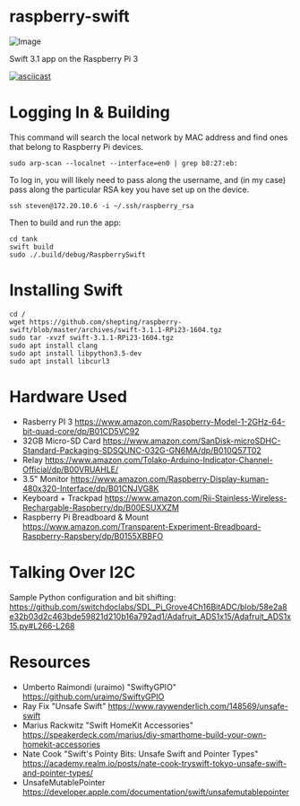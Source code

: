 # raspberry-swift

![Image](docs/images/TankTable.jpg)

Swift 3.1 app on the Raspberry Pi 3

[![asciicast](https://asciinema.org/a/PXSoeFxyFvMVaBKC4M8BSSulF.png)](https://asciinema.org/a/PXSoeFxyFvMVaBKC4M8BSSulF)

# Logging In & Building
This command will search the local network by MAC address and find ones that belong to Raspberry Pi devices.

```
sudo arp-scan --localnet --interface=en0 | grep b8:27:eb:
```

To log in, you will likely need to pass along the username, and (in my case) pass along the particular RSA key you have set up on the device.

```
ssh steven@172.20.10.6 -i ~/.ssh/raspberry_rsa
```

Then to build and run the app:
```
cd tank
swift build
sudo ./.build/debug/RaspberrySwift
```

# Installing Swift
```
cd /
wget https://github.com/shepting/raspberry-swift/blob/master/archives/swift-3.1.1-RPi23-1604.tgz
sudo tar -xvzf swift-3.1.1-RPi23-1604.tgz
sudo apt install clang
sudo apt install libpython3.5-dev
sudo apt install libcurl3
```

# Hardware Used
 - Rasberry PI 3 https://www.amazon.com/Raspberry-Model-1-2GHz-64-bit-quad-core/dp/B01CD5VC92
 - 32GB Micro-SD Card https://www.amazon.com/SanDisk-microSDHC-Standard-Packaging-SDSQUNC-032G-GN6MA/dp/B010Q57T02
 - Relay https://www.amazon.com/Tolako-Arduino-Indicator-Channel-Official/dp/B00VRUAHLE/
 - 3.5" Monitor https://www.amazon.com/Raspberry-Display-kuman-480x320-Interface/dp/B01CNJVG8K
 - Keyboard + Trackpad https://www.amazon.com/Rii-Stainless-Wireless-Rechargable-Raspberry/dp/B00ESUXXZM
 - Raspberry Pi Breadboard & Mount https://www.amazon.com/Transparent-Experiment-Breadboard-Raspberry-Rapsbery/dp/B0155XBBFO

# Talking Over I2C
Sample Python configuration and bit shifting: https://github.com/switchdoclabs/SDL_Pi_Grove4Ch16BitADC/blob/58e2a8e32b03d2c463bde59821d210b16a792ad1/Adafruit_ADS1x15/Adafruit_ADS1x15.py#L266-L268

# Resources
 - Umberto Raimondi (uraimo) "SwiftyGPIO" https://github.com/uraimo/SwiftyGPIO
 - Ray Fix "Unsafe Swift" https://www.raywenderlich.com/148569/unsafe-swift
 - Marius Rackwitz "Swift HomeKit Accessories" https://speakerdeck.com/marius/diy-smarthome-build-your-own-homekit-accessories
 - Nate Cook "Swift's Pointy Bits: Unsafe Swift and Pointer Types" https://academy.realm.io/posts/nate-cook-tryswift-tokyo-unsafe-swift-and-pointer-types/
 - UnsafeMutablePointer https://developer.apple.com/documentation/swift/unsafemutablepointer
 
